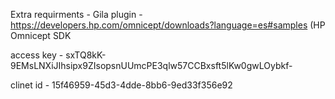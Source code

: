 
Extra requirments - Gila plugin  - https://developers.hp.com/omnicept/downloads?language=es#samples (HP Omnicept SDK 


access key - sxTQ8kK-9EMsLNXiJIhsipx9ZIsopsnUUmcPE3qlw57CCBxsft5lKw0gwLOybkf- 

clinet id - 15f46959-45d3-4dde-8bb6-9ed33f356e92
